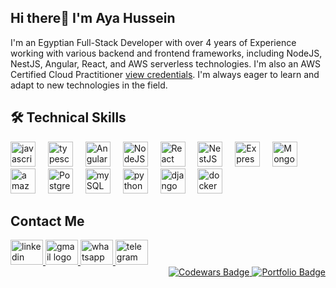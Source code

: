 ## Hi there👋 I'm Aya Hussein

I'm an Egyptian Full-Stack Developer with over 4 years of Experience working with various backend and frontend frameworks, including NodeJS, NestJS, Angular, React, and AWS serverless technologies. 
I'm also an  AWS Certified Cloud Practitioner <a href="https://www.credly.com/badges/d0289869-d5fb-4def-af7f-559bb40b7bc4">view credentials</a>. I'm always eager to learn and adapt to new technologies in the field.

## 🛠️ Technical Skills
<div align="left">
  <img src="https://cdn.jsdelivr.net/gh/devicons/devicon/icons/javascript/javascript-original.svg" height="40" title="javascript"  />
  <img width="12" />
  <img src="https://cdn.jsdelivr.net/gh/devicons/devicon/icons/typescript/typescript-original.svg" height="40" title="typescript"  />
  <img width="12" />
  <img src="https://cdn.jsdelivr.net/gh/devicons/devicon/icons/angularjs/angularjs-original.svg" height="40" title="Angular"  />
  <img width="12" />
  <img src="https://cdn.jsdelivr.net/gh/devicons/devicon/icons/nodejs/nodejs-original.svg" height="40" title="NodeJS"  />
  <img width="12" />
  <img src="https://cdn.jsdelivr.net/gh/devicons/devicon/icons/react/react-original.svg" height="40" title="React"  />
  <img width="12" />
  <img src="https://cdn.jsdelivr.net/gh/devicons/devicon/icons/nestjs/nestjs-original.svg" height="40" title="NestJS"  />
  <img width="12" />
  <img src="https://cdn.jsdelivr.net/gh/devicons/devicon/icons/express/express-original.svg" height="40" title="Express"  />
  <img width="12" />
  <img src="https://cdn.jsdelivr.net/gh/devicons/devicon/icons/mongodb/mongodb-original.svg" height="40" title="Mongo DB"  />
  <img width="12" />
  <img src="https://cdn.jsdelivr.net/npm/simple-icons@3.13.0/icons/amazonaws.svg" height="40" title="amazon web services"  />
  <img width="12" />
  <img src="https://cdn.jsdelivr.net/gh/devicons/devicon/icons/postgresql/postgresql-original.svg" height="40" title="PostgreSQL"  />
  <img width="12" />
  <img src="https://cdn.jsdelivr.net/gh/devicons/devicon/icons/mysql/mysql-original.svg" height="40" title="mySQL"  />
  <img width="12" />
  <img src="https://cdn.jsdelivr.net/gh/devicons/devicon/icons/python/python-original.svg" height="40" title="python"  />
  <img width="12" />
  <img src="https://cdn.jsdelivr.net/gh/devicons/devicon/icons/django/django-plain.svg" height="40" title="django"  />
  <img width="12" />
  <img src="https://cdn.jsdelivr.net/gh/devicons/devicon/icons/docker/docker-original.svg" height="40" title="docker"  />
  <img width="12" />
</div>

## Contact Me
<div align="left">
  <a href="https://www.linkedin.com/in/aya-hussein-19a359134" target="_blank">
    <img src="https://raw.githubusercontent.com/maurodesouza/profile-readme-generator/master/src/assets/icons/social/linkedin/default.svg" width="52" height="40" alt="linkedin logo"  />
  </a>
  
  <a href="mailto:aya.hussein3107@gmail.com" target="_blank">
    <img src="https://raw.githubusercontent.com/maurodesouza/profile-readme-generator/master/src/assets/icons/social/gmail/default.svg" width="52" height="40" alt="gmail logo"  />
  </a>
  
  <a href="https://api.whatsapp.com/send/?phone=+201011833038" target="_blank">
    <img src="https://raw.githubusercontent.com/maurodesouza/profile-readme-generator/master/src/assets/icons/social/whatsapp/default.svg" width="52" height="40" alt="whatsapp logo"  />
  </a>
  
  <a href="https://telegram.me/ayahussein443" target="_blank">
    <img src="https://raw.githubusercontent.com/maurodesouza/profile-readme-generator/master/src/assets/icons/social/telegram/default.svg" width="52" height="40" alt="telegram logo"  />
  </a>

</div>
<div align="right"> 
    <a href="https://www.codewars.com/users/AyaHusseinAly">
      <img src="https://www.codewars.com/users/AyaHusseinAly/badges/small" alt="Codewars Badge"/>
    </a>
  <a href="https://ayahussein.onrender.com/" target="_blank"> <img src="https://img.shields.io/badge/Visit%20My%20Portfolio-0A66C2?style=for-the-badge&logo=google-chrome&logoColor=white" alt="Portfolio Badge"/> </a>
</div>





